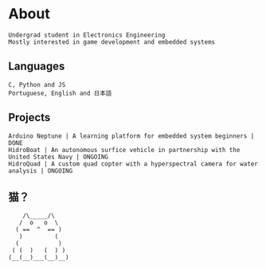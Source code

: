 # About
    Undergrad student in Electronics Engineering
    Mostly interested in game development and embedded systems

## Languages
	C, Python and JS
	Portuguese, English and 日本語
	
## Projects
	Arduino Neptune | A learning platform for embedded system beginners | DONE
	HidroBoat | An autonomous surfice vehicle in partnership with the United States Navy | ONGOING
	HidroQuad | A custom quad copter with a hyperspectral camera for water analysis | ONGOING
## 猫？
	    /\_____/\
	   /  o   o  \
	  ( ==  ^  == )
	   )         (
	  (           )
	 ( (  )   (  ) )
	(__(__)___(__)__)
